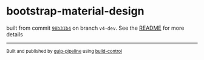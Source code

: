 # bootstrap-material-design

 built from commit [`98b31b4`](../../commit/98b31b491f77e683703a3c054195ecbbf56fd9d5) on branch `v4-dev`. See the [README](../..) for more details

---
<sup>Built and published by [gulp-pipeline](https://github.com/alienfast/gulp-pipeline) using [build-control](https://github.com/alienfast/build-control)</sup>
